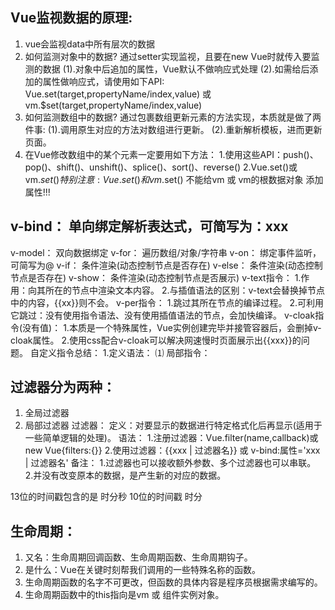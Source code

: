 ## Vue监视数据的原理:
1. vue会监视data中所有层次的数据
2. 如何监测对象中的数据?
    通过setter实现监视，且要在new Vue时就传入要监测的数据
     (1).对象中后追加的属性，Vue默认不做响应式处理
     (2).如需给后添加的属性做响应式，请使用如下API:
           Vue.set(target,propertyName/index,value) 或vm.$set(target,propertyName/index,value)
3. 如何监测数组中的数据?
    通过包裹数组更新元素的方法实现，本质就是做了两件事:
      (1).调用原生对应的方法对数组进行更新。
      (2).重新解析模板，进而更新页面。
4. 在Vue修改数组中的某个元素一定要用如下方法：
    1.使用这些API：push()、pop()、shift()、unshift()、splice()、sort()、reverse()
    2.Vue.set()或 vm.$set()
    特别注意: Vue.set() 和 vm.$set() 不能给vm 或 vm的根数据对象 添加属性!!!


## v-bind： 单向绑定解析表达式，可简写为：xxx
 v-model： 双向数据绑定
 v-for： 遍历数组/对象/字符串
 v-on： 绑定事件监听，可简写为@
 v-if： 条件渲染(动态控制节点是否存在)
 v-else： 条件渲染(动态控制节点是否存在)
 v-show： 条件渲染(动态控制节点是否展示)
 v-text指令：
       1.作用：向其所在的节点中渲染文本内容。
       2.与插值语法的区别：v-text会替换掉节点中的内容，{{xx}}则不会。
 v-per指令：
       1.跳过其所在节点的编译过程。
       2.可利用它跳过：没有使用指令语法、没有使用插值语法的节点，会加快编译。
 v-cloak指令(没有值)：
       1.本质是一个特殊属性，Vue实例创建完毕并接管容器后，会删掉v-cloak属性。
       2.使用css配合v-cloak可以解决网速慢时页面展示出{{xxx}}的问题。
 自定义指令总结：
       1.定义语法：
           ⑴ 局部指令：


## 过滤器分为两种：
1. 全局过滤器
2. 局部过滤器
过滤器：
  定义：对要显示的数据进行特定格式化后再显示(适用于一些简单逻辑的处理)。
  语法：
     1.注册过滤器：Vue.filter(name,callback)或 new Vue{filters:{}}
     2.使用过滤器：{{xxx | 过滤器名}} 或 v-bind:属性='xxx | 过滤器名'
  备注：
     1.过滤器也可以接收额外参数、多个过滤器也可以串联。
     2.并没有改变原本的数据，是产生新的对应的数据。

13位的时间戳包含的是 时分秒
10位的时间戳  时分


## 生命周期：
1. 又名：生命周期回调函数、生命周期函数、生命周期钩子。
2. 是什么：Vue在关键时刻帮我们调用的一些特殊名称的函数。
3. 生命周期函数的名字不可更改，但函数的具体内容是程序员根据需求编写的。
4. 生命周期函数中的this指向是vm 或 组件实例对象。